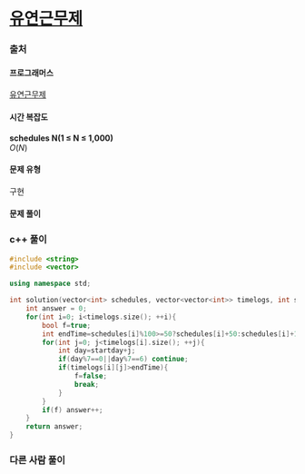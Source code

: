 # [유연근무제](https://school.programmers.co.kr/learn/courses/30/lessons/388351)

### 출처
#### 프로그래머스
[유연근무제](https://school.programmers.co.kr/learn/courses/30/lessons/388351)

#### 시간 복잡도
**schedules N(1 ≤ N ≤ 1,000)**  
$`O(N)`$

#### 문제 유형
구현

#### 문제 풀이

### c++ 풀이
```c++
#include <string>
#include <vector>

using namespace std;

int solution(vector<int> schedules, vector<vector<int>> timelogs, int startday) {
    int answer = 0;    
    for(int i=0; i<timelogs.size(); ++i){
        bool f=true;
        int endTime=schedules[i]%100>=50?schedules[i]+50:schedules[i]+10;        
        for(int j=0; j<timelogs[i].size(); ++j){
            int day=startday+j;
            if(day%7==0||day%7==6) continue;
            if(timelogs[i][j]>endTime){
                f=false;
                break;
            }
        }
        if(f) answer++;
    }
    return answer;
}
```

### 다른 사람 풀이
```c++

```